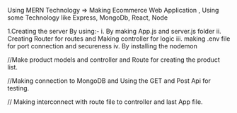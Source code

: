 Using MERN Technology => Making Ecommerce Web Application , Using some Technology like Express, MongoDb, React, Node

1.Creating the server By using:-
i. By making App.js and server.js folder
ii. Creating Router for routes and Making controller for logic
iii. making .env file for port connection and secureness
iv. By installing the nodemon 


//Make product models and controller and Route for creating the product list.

//Making connection to MongoDB and Using the GET and Post Api for testing.

// Making interconnect with route file to controller and last App file.
